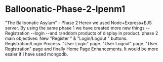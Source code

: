 # Balloonatic-Phase-2-lpenm1
"The Balloonatic Asylum" - Phase 2
Herev we used Node+Express+EJS server.
By using the same phase 1 we have created more new things 
-- Registration 
--login
--and randdom products of display in product.
phase 2 main objectives: New "Register " & "Login/Logout " buttons.
Registration/Login Process.
"User Login" page.
"User Logout" page.
"User Registration" page
and finally Home Page Enhancements.
It would be more esaier if i have used mongodb.
